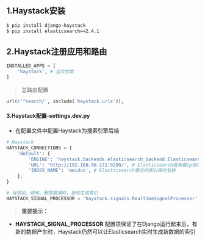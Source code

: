 
## 1.Haystack安装

```bash
$ pip install django-haystack
$ pip install elasticsearch==2.4.1
```

## 2.Haystack注册应用和路由

```python
INSTALLED_APPS = [
    'haystack', # 全文检索
]
```
> 总路由配置
```python
url(r'^search/', include('haystack.urls')),
```

#### 3.Haystack配置-settings.dev.py
* 在配置文件中配置Haystack为搜索引擎后端

```python
# Haystack
HAYSTACK_CONNECTIONS = {
    'default': {
        'ENGINE': 'haystack.backends.elasticsearch_backend.ElasticsearchSearchEngine',
        'URL': 'http://192.168.90.171:9200/', # Elasticsearch服务器ip地址，端口号固定为9200
        'INDEX_NAME': 'meiduo', # Elasticsearch建立的索引库的名称
    },
}

# 当添加、修改、删除数据时，自动生成索引
HAYSTACK_SIGNAL_PROCESSOR = 'haystack.signals.RealtimeSignalProcessor'
```

> **重要提示：**
* **HAYSTACK_SIGNAL_PROCESSOR** 配置项保证了在Django运行起来后，有新的数据产生时，Haystack仍然可以让Elasticsearch实时生成新数据的索引
